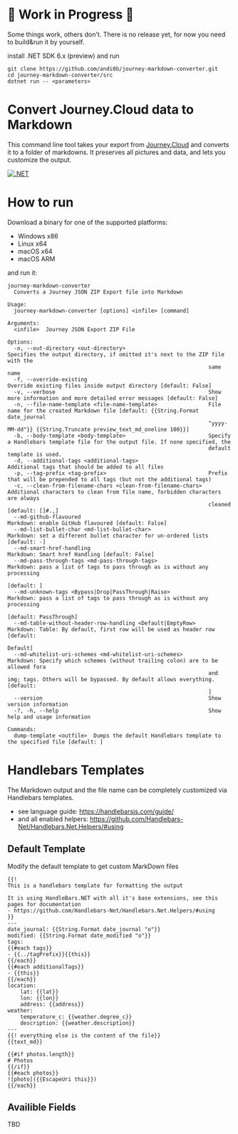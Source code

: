 # 🔴 Work in Progress 🔴

Some things work, others don't. There is no release yet, for now you need to build&run it by yourself. 

install .NET SDK 6.x (preview) and run
```
git clone https://github.com/andi0b/journey-markdown-converter.git
cd journey-markdown-converter/src
dotnet run -- <parameters>
```


# Convert Journey.Cloud data to Markdown

This command line tool takes your export from [Journey.Cloud](https://journey.cloud/) and converts it to a folder of markdowns. It preserves all pictures and data, and lets you customize the output.

[![.NET](https://github.com/andi0b/journey-markdown-converter/actions/workflows/dotnet.yml/badge.svg)](https://github.com/andi0b/journey-markdown-converter/actions/workflows/dotnet.yml)

# How to run
Download a binary for one of the supported platforms:
- Windows x86
- Linux x64
- macOS x64
- macOS ARM

and run it:
```
journey-markdown-converter
  Converts a Journey JSON ZIP Export file into Markdown

Usage:
  journey-markdown-converter [options] <infile> [command]

Arguments:
  <infile>  Journey JSON Export ZIP File

Options:
  -o, --out-directory <out-directory>                          Specifies the output directory, if omitted it's next to the ZIP file with the
                                                               same name
  -f, --override-existing                                      Override existing files inside output directory [default: False]
  -v, --verbose                                                Show more information and more detailed error messages [default: False]
  -n, --file-name-template <file-name-template>                File name for the created Markdown file [default: {{String.Format date_journal
                                                               "yyyy-MM-dd"}} {{String.Truncate preview_text_md_oneline 100}}]
  -b, --body-template <body-template>                          Specify a Handlebars template file for the output file. If none specified, the
                                                               default template is used.
  -d, --additional-tags <additional-tags>                      Additional tags that should be added to all files
  -p, --tag-prefix <tag-prefix>                                Prefix that will be prepended to all tags (but not the additional tags)
  -c, --clean-from-filename-chars <clean-from-filename-chars>  Additional characters to clean from file name, forbidden characters are always
                                                               cleaned [default: []#.,]
  --md-github-flavoured                                        Markdown: enable GitHub flavoured [default: False]
  --md-list-bullet-char <md-list-bullet-char>                  Markdown: set a different bullet character for un-ordered lists [default: -]
  --md-smart-href-handling                                     Markdown: Smart href Handling [default: False]
  --md-pass-through-tags <md-pass-through-tags>                Markdown: pass a list of tags to pass through as is without any processing
                                                               [default: ]
  --md-unknown-tags <Bypass|Drop|PassThrough|Raise>            Markdown: pass a list of tags to pass through as is without any processing
                                                               [default: PassThrough]
  --md-table-without-header-row-handling <Default|EmptyRow>    Markdown: Table: By default, first row will be used as header row [default:
                                                               Default]
  --md-whitelist-uri-schemes <md-whitelist-uri-schemes>        Markdown: Specify which schemes (without trailing colon) are to be allowed fora
                                                               and img; tags. Others will be bypassed. By default allows everything. [default:
                                                               ]
  --version                                                    Show version information
  -?, -h, --help                                               Show help and usage information

Commands:
  dump-template <outfile>  Dumps the default Handlebars template to the specified file [default: ]
```

# Handlebars Templates

The Markdown output and the file name can be completely customized via Handlebars templates.

- see language guide: https://handlebarsjs.com/guide/
- and all enabled helpers: https://github.com/Handlebars-Net/Handlebars.Net.Helpers/#using

## Default Template

Modify the default template to get custom MarkDown files

```handlebarsjs
{{!
This is a handlebars template for formatting the output

It is using HandleBars.NET with all it's base extensions, see this pages for documentation
- https://github.com/Handlebars-Net/Handlebars.Net.Helpers/#using
}}
---
date_journal: {{String.Format date_journal "o"}}
modified: {{String.Format date_modified "o"}}
tags:
{{#each tags}}
- {{../tagPrefix}}{{this}}
{{/each}}
{{#each additionalTags}}
- {{this}}
{{/each}}
location:
    lat: {{lat}}
    lon: {{lon}}
    address: {{address}}
weather:
    temperature_c: {{weather.degree_c}}
    description: {{weather.description}}
---
{{! everything else is the content of the file}}
{{text_md}}

{{#if photos.length}}
# Photos
{{/if}}
{{#each photos}}
![photo]({{EscapeUri this}})
{{/each}}
```

## Availible Fields

TBD
